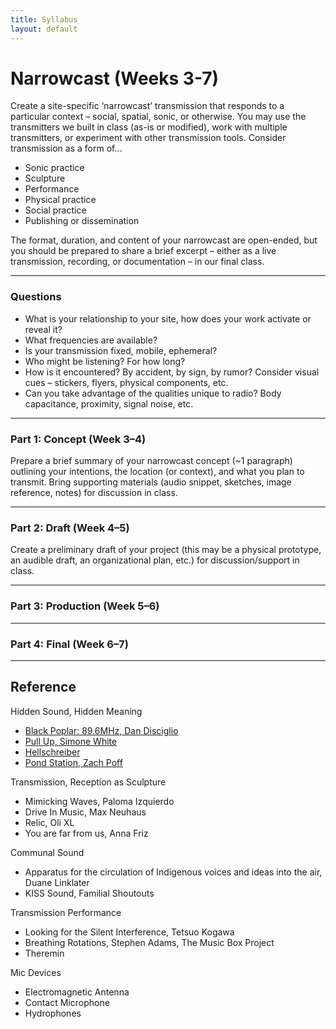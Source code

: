 ```yaml
---
title: Syllabus
layout: default
---
```


# Narrowcast (Weeks 3-7)

Create a site-specific ‘narrowcast’ transmission that responds to a particular context – social, spatial, sonic, or otherwise. You may use the transmitters we built in class (as-is or modified), work with multiple transmitters, or experiment with other transmission tools. Consider transmission as a form of…

- Sonic practice
- Sculpture
- Performance
- Physical practice
- Social practice
- Publishing or dissemination

The format, duration, and content of your narrowcast are open-ended, but you should be prepared to share a brief excerpt – either as a live transmission, recording, or documentation – in our final class.

---

### Questions

- What is your relationship to your site, how does your work activate or reveal it?
- What frequencies are available?
- Is your transmission fixed, mobile, ephemeral? 
- Who might be listening? For how long?
- How is it encountered? By accident, by sign, by rumor? Consider visual cues – stickers, flyers, physical components, etc.
- Can you take advantage of the qualities unique to radio? Body capacitance, proximity, signal noise, etc.

---

### Part 1: Concept (Week 3–4)

Prepare a brief summary of your narrowcast concept (~1 paragraph) outlining your intentions, the location (or context), and what you plan to transmit. Bring supporting materials (audio snippet, sketches, image reference, notes) for discussion in class.

--- 

### Part 2: Draft (Week 4–5)

Create a preliminary draft of your project (this may be a physical prototype, an audible draft, an organizational plan, etc.) for discussion/support in class.

---

### Part 3: Production (Week 5–6)

---

### Part 4: Final (Week 6–7)

---

## Reference

Hidden Sound, Hidden Meaning
- [Black Poplar: 89.6MHz, Dan Disciglio](https://danndisciglio.com/black-poplar-896-mhz)
- [Pull Up, Simone White](https://vol3.temporaryliveness.org/)
- [Hellschreiber](https://en.wikipedia.org/wiki/Hellschreiber)
- [Pond Station, Zach Poff](https://zachpoff.com/artwork/pondstation/)

Transmission, Reception as Sculpture
- Mimicking Waves, Paloma Izquierdo
- Drive In Music, Max Neuhaus
- Relic, Oli XL
- You are far from us, Anna Friz

Communal Sound
- Apparatus for the circulation of Indigenous voices and ideas into the air, Duane Linklater
- KISS Sound, Familial Shoutouts

Transmission Performance
- Looking for the Silent Interference, Tetsuo Kogawa
- Breathing Rotations, Stephen Adams, The Music Box Project
- Theremin

Mic Devices
- Electromagnetic Antenna
- Contact Microphone
- Hydrophones
